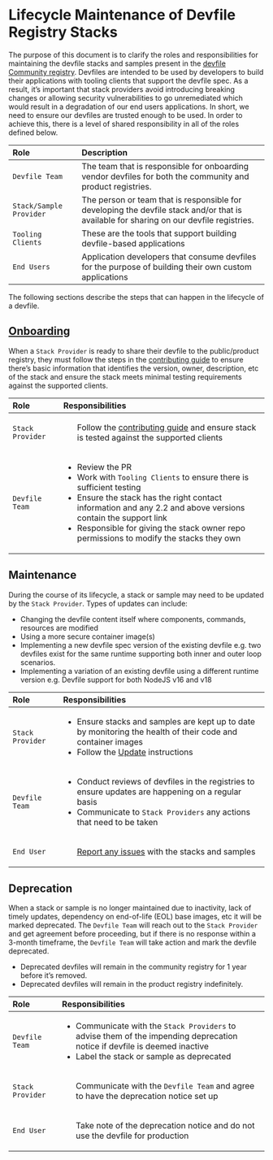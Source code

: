 # Lifecycle Maintenance of Devfile Registry Stacks

The purpose of this document is to clarify the roles and responsibilities for maintaining the devfile stacks and samples present in the [devfile Community registry](https://github.com/devfile/registry).
Devfiles are intended to be used by developers to build their applications with tooling clients that support the devfile spec. As a result, it’s important that stack providers avoid introducing breaking changes or allowing security vulnerabilities to go unremediated which would result in a degradation of our end users applications.  In short, we need to ensure our devfiles are trusted enough to be used. In order to achieve this, there is a level of shared responsibility in all of the roles defined below.


| Role                    | Description                                                                                                                             |
|:------------------------|:----------------------------------------------------------------------------------------------------------------------------------------|
| `Devfile Team`          | The team that is responsible for onboarding vendor devfiles for both the community and product registries.                              |
| `Stack/Sample Provider` | The person or team that is responsible for developing the devfile stack and/or that is available for sharing on our devfile registries. |
| `Tooling Clients`       | These are the tools that support building devfile-based applications                                                                    |
| `End Users`             | Application developers that consume devfiles for the purpose of building their own custom applications                                  |

The following sections describe the steps that can happen in the lifecycle of a devfile.

## [Onboarding](CONTRIBUTING.md)
When a `Stack Provider` is ready to share their devfile to the public/product registry, they must follow the steps in the [contributing guide](CONTRIBUTING.md) to ensure there’s basic information that identifies the version, owner, description, etc of the stack and ensure the stack meets minimal testing requirements against the supported clients.

| Role             | Responsibilities                                                                                                                                                                                                                                                                                                           |
|:-----------------|:---------------------------------------------------------------------------------------------------------------------------------------------------------------------------------------------------------------------------------------------------------------------------------------------------------------------------|
| `Stack Provider` | <ul>Follow the [contributing guide](CONTRIBUTING.md) and ensure stack is tested against the supported clients </ul>                                                                                                                                                                                                        |
| `Devfile Team`   | <ul><li>Review the PR</li><li>Work with `Tooling Clients` to ensure there is sufficient testing</li><li>Ensure the stack has the right contact information and any 2.2 and above versions contain the support link</li><li>Responsible for giving the stack owner repo permissions to modify the stacks they own</li></ul> |


## Maintenance
During the course of its lifecycle, a stack or sample may need to be updated by the `Stack Provider`.  Types of updates can include:

* Changing the devfile content itself where components, commands, resources are modified
* Using a more secure container image(s)
* Implementing a new devfile spec version of the existing devfile e.g. two devfiles exist for the same runtime supporting both inner and outer loop scenarios.
* Implementing a variation of an existing devfile using a different runtime version e.g. Devfile support for both  NodeJS v16 and v18


| Role             | Responsibilities                                                                                                                                                                                                                              |
|:-----------------|:----------------------------------------------------------------------------------------------------------------------------------------------------------------------------------------------------------------------------------------------|
| `Stack Provider` | <ul><li>Ensure stacks and samples are kept up to date by monitoring the health of their code and container images</li><li>Follow the [Update](https://github.com/devfile/registry/blob/main/CONTRIBUTING.md#updating) instructions </li></ul> |
| `Devfile Team`   | <ul><li>Conduct reviews of devfiles in the registries to ensure updates are happening on a regular basis</li><li>Communicate to `Stack Providers` any actions that need to be taken</li></ul>                                                 |
| `End User`       | <ul>[Report any issues](https://github.com/devfile/registry#reporting-any-issue) with the stacks and samples</ul>                                                                                                                             |


## Deprecation

When a stack or sample is no longer maintained due to inactivity, lack of timely updates, dependency on end-of-life (EOL) base images, etc it will be marked deprecated. The `Devfile Team` will reach out to the `Stack Provider` and get agreement before proceeding, but if there is no response within a 3-month timeframe, the  `Devfile Team` will take action and mark the devfile deprecated.

* Deprecated devfiles will remain in the community registry for 1 year before it’s removed.
* Deprecated devfiles will remain in the product registry indefinitely.


| Role              | Responsibilities                                                                                                                                                                            |
|:------------------|:--------------------------------------------------------------------------------------------------------------------------------------------------------------------------------------------|
| `Devfile Team`    | <ul><li>Communicate with the `Stack Providers` to advise them of the impending deprecation notice if devfile is deemed inactive </li> <li>Label the stack or sample as deprecated</li></ul> |
| `Stack Provider`  | <ul>Communicate with the `Devfile Team` and agree to have the deprecation notice set up</ul>                                                                                                  |
| `End User`| <ul>Take note of the deprecation notice and do not use the devfile for production</ul>                                                                                                                                                                                   |



